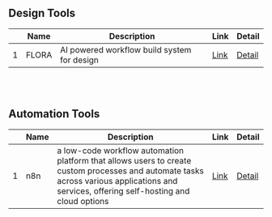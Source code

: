
## Design Tools
||Name|Description|Link|Detail|
|-|---|---|---|---|
|1|FLORA|AI powered workflow build system for design|[Link](https://www.florafauna.ai/)|[Detail]()|


<br><br>


## Automation Tools
||Name|Description|Link|Detail|
|-|---|---|---|---|
|1|n8n|a low-code workflow automation platform that allows users to create custom processes and automate tasks across various applications and services, offering self-hosting and cloud options|[Link](https://n8n.io/)|[Detail]()|